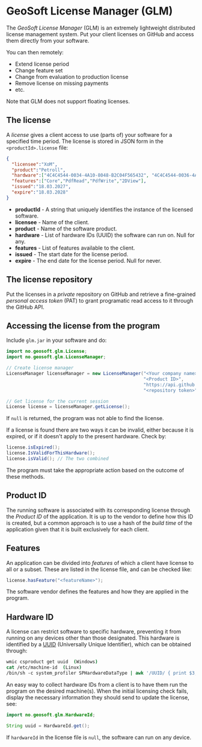 # GeoSoft License Manager (GLM)

The _GeoSoft License Manager_ (GLM) is an extremely lightweight distributed
license management system.
Put your client licenses on GitHub and access them directly from your software.

You can then remotely:

* Extend license period
* Change feature set
* Change from evaluation to production license
* Remove license on missing payments
* etc.

Note that GLM does not support floating licenses.



## The license

A _license_ gives a client access to use (parts of) your software for a specified
time period. The license is stored in JSON form in the `<productId>.license` file:

```JSON
{
  "licensee":"XoM",
  "product":"Petroll",
  "hardware":["4C4C4544-0034-4A10-8048-B2C04F565432", "4C4C4544-0036-4A12-8048-7689CBA0075"],
  "features":["Core","PdfRead","PdfWrite","2DView"],
  "issued":"18.03.2027",
  "expire":"18.03.2028"
}
```

* **productId** - A string that uniquely identifies the instance of the licensed software.
* **licensee**  - Name of the client.
* **product**   - Name of the software product.
* **hardware**  - List of hardware IDs (UUID) the software can run on. Null for any.
* **features**  - List of features available to the client.
* **issued**    - The start date for the license period.
* **expire**    - The end date for the license period. Null for never.



## The license repository

Put the licenses in a _private_ repository on GitHub and retrieve a fine-grained
_personal access token_ (PAT) to grant programatic read access to it through the
GitHub API.



## Accessing the license from the program

Include `glm.jar` in your software and do:

```Java
import no.geosoft.glm.License;
import no.geosoft.glm.LicenseManager;

// Create license manager
LicenseManager licenseManager = new LicenseManager("<Your company name>",
                                                   "<Product ID>",
                                                   "https://api.github.com/repos/<organization>/<repo>/contents/",
                                                   "<repository token>");

// Get license for the current session
License license = licenseManager.getLicense();
```

If `null` is returned, the program was not able to find the license.

If a license is found there are two ways it can be invalid, either because
it is expired, or if it doesn't apply to the present hardware. Check by:

```Java
license.isExpired();
license.IsValidForThisHardware();
license.isValid(); // The two combined
```

The program must take the appropriate action based on the outcome of these methods.



## Product ID

The running software is associated with its corresponding license through
the _Product ID_ of the application. It is up to the vendor to define how this ID
is created, but a common approach is to use a hash of the _build time_ of the
application given that it is built exclusively for each client.



## Features

An application can be divided into _features_ of which a client have license
to all or a subset. These are listed in the license file, and can be checked like:

```Java
license.hasFeature("<featureName>");
```

The software vendor defines the features and how they are applied in the program.



## Hardware ID

A license can restrict software to specific hardware,
preventing it from running on any devices other than those designated.
This hardware is identified by a
[UUID](https://en.wikipedia.org/wiki/Universally_unique_identifier)
(Universally Unique Identifier), which can be obtained through:

```csh
wmic csproduct get uuid  (Windows)
cat /etc/machine-id  (Linux)
/bin/sh -c system_profiler SPHardwareDataType | awk '/UUID/ { print $3; }' (Mac-OS)
```

An easy way to collect hardware IDs from a client is to have them run the program
on the desired machine(s). When the initial licensing check fails,
display the necessary information they should send to update the license, see:

```Java
import no.geosoft.glm.HardwareId;

String uuid = HardwareId.get();
```

If `hardwareId` in the license file is `null`, the software can run on any device.
